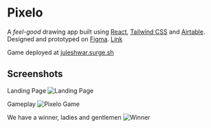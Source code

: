 # Pixelo
A _feel-good_ drawing app built using [React](https://reactjs.org/), [Tailwind CSS](https://tailwindcss.com/) and [Airtable](https://airtable.com/).  
Designed and prototyped on [Figma](http://figma.com/). [Link](https://www.figma.com/file/lCLPsyu6JlaTSVDIoPpNwe/Pixelo?node-id=0%3A1)

Game deployed at [juleshwar.surge.sh](https://pixelo.surge.sh)

## Screenshots
Landing Page
![Landing Page](https://user-images.githubusercontent.com/24788774/119672526-4ccf8500-be58-11eb-8d3b-badad4dae9be.png)

Gameplay
![Pixelo Game](https://user-images.githubusercontent.com/24788774/119671657-91a6ec00-be57-11eb-8748-9ebe88306d64.png)

We have a winner, ladies and gentlemen 
![Winner](https://user-images.githubusercontent.com/24788774/119673030-af288580-be58-11eb-9202-5d23ca61e53c.png)